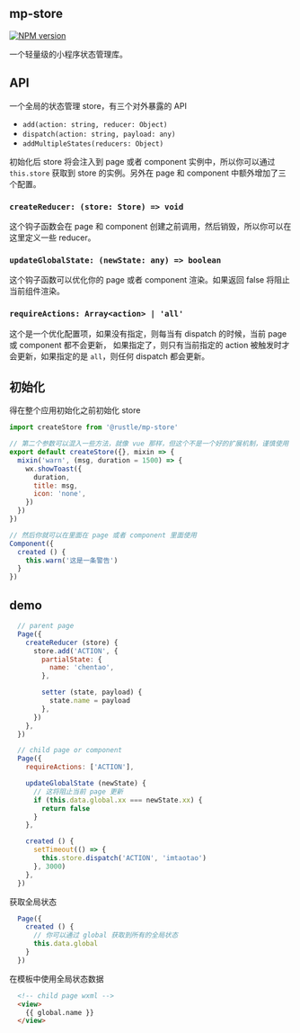 ## mp-store
[![NPM version][npm-image]][npm-url]

[npm-image]: https://img.shields.io/npm/v/@rustle/mp-store.svg?style=flat-square
[npm-url]: https://www.npmjs.com/package/@rustle/mp-store

一个轻量级的小程序状态管理库。

## API
一个全局的状态管理 store，有三个对外暴露的 API
  + `add(action: string, reducer: Object)`
  + `dispatch(action: string, payload: any)`
  + `addMultipleStates(reducers: Object)`

初始化后 store 将会注入到 page 或者 component 实例中，所以你可以通过 `this.store` 获取到 store 的实例。另外在 page 和 component 中额外增加了三个配置。

### `createReducer: (store: Store) => void`
这个钩子函数会在 page 和 component 创建之前调用，然后销毁，所以你可以在这里定义一些 reducer。

### `updateGlobalState: (newState: any) => boolean`
这个钩子函数可以优化你的 page 或者 component 渲染。如果返回 false 将阻止当前组件渲染。

### `requireActions: Array<action> | 'all'`
这个是一个优化配置项，如果没有指定，则每当有 dispatch 的时候，当前 page 或 component 都不会更新，
如果指定了，则只有当前指定的 action 被触发时才会更新，如果指定的是 `all`，则任何 dispatch 都会更新。

## 初始化
得在整个应用初始化之前初始化 store
```js
import createStore from '@rustle/mp-store'

// 第二个参数可以混入一些方法，就像 vue 那样，但这个不是一个好的扩展机制，谨慎使用
export default createStore({}, mixin => {
  mixin('warn', (msg, duration = 1500) => {
    wx.showToast({
      duration,
      title: msg,
      icon: 'none',
    })
  })
})

// 然后你就可以在里面在 page 或者 component 里面使用
Component({
  created () {
    this.warn('这是一条警告')
  }
})

```

## demo
```js
  // parent page
  Page({
    createReducer (store) {
      store.add('ACTION', {
        partialState: {
          name: 'chentao',
        },

        setter (state, payload) {
          state.name = payload
        },
      })
    },
  })

  // child page or component
  Page({
    requireActions: ['ACTION'],

    updateGlobalState (newState) {
      // 这将阻止当前 page 更新
      if (this.data.global.xx === newState.xx) {
        return false
      }
    },

    created () {
      setTimeout(() => {
        this.store.dispatch('ACTION', 'imtaotao')
      }, 3000)
    },
  })
```

获取全局状态
```js
  Page({
    created () {
      // 你可以通过 global 获取到所有的全局状态
      this.data.global
    }
  })
```

在模板中使用全局状态数据
```html
  <!-- child page wxml -->
  <view>
    {{ global.name }}
  </view>
```